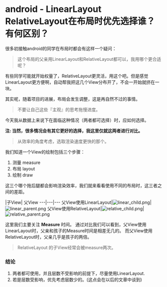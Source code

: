 # android - LinearLayout RelativeLayout在布局时优先选择谁？有何区别？

很多初接触android的同学在布局时都会有这样一个疑问：
> 这个布局的父亲用LinearLayout和RelativeLayout都可以，我用哪个更合适呢？

有些同学可能就开始权量了，RelativeLayout更灵活，用这个吧。但是感觉LinearLayout更方便啊，自动帮我把这几个View分布开了，不会一开始就挤在一块。

其实呢，随着项目的进展，布局会发生调整，这是再自然不过的事情。

> 不要让自己这些『主观』的思考拖慢进度。

今天我从数据上来说下在面临这种情况（两者都可选择）时，应如何选择。

__注: 当然，很多情况会有其它更好的选择，我这里仅就这两者进行对比。__

> 从效率的角度考虑，选取渲染速度更快的那个。

我们知道一个View的绘制包括三个步骤：
1. 测量 measure
2. 布局 layout
3. 绘制 draw

这三个哪个拖后腿都会影响渲染效率，我们就来看看使用不同的布局时，这三者之间的差距。

  |子View| 父View
---|---|---
父View使用LinearLayout|![linear_child.png](http://upload-images.jianshu.io/upload_images/25769-ad4a99485588a741.png?imageMogr2/auto-orient/strip%7CimageView2/2/w/1240)|![linear_parent.png](http://upload-images.jianshu.io/upload_images/25769-c2a9998a2d24bc74.png?imageMogr2/auto-orient/strip%7CimageView2/2/w/1240)
父View使用RelativeLayout|![relative_child.png](http://upload-images.jianshu.io/upload_images/25769-0d2ff6157d6133e3.png?imageMogr2/auto-orient/strip%7CimageView2/2/w/1240)|![relative_parent.png](http://upload-images.jianshu.io/upload_images/25769-4c1f5807cd35172d.png?imageMogr2/auto-orient/strip%7CimageView2/2/w/1240)

这里我们主要关注 **Measure** 时间。
通过对比我们可以看到，父View使用LinearLayout时，父亲和孩子的Measure时间是相差无几的。
而父View使用RelativeLayout时，父亲几乎是孩子的两倍。

> RelativeLayout 的子View经常会被measure两次。


### 结论
1. 两者都可使用，并且层数不受影响的前提下，尽量使用LinearLayout.
2. 若是层数受影响，优先考虑层数少的。(这点会在以后的文章中谈到)

